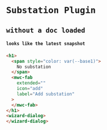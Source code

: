 # `Substation Plugin`

## `without a doc loaded`

####   `looks like the latest snapshot`

```html
<h1>
  <span style="color: var(--base1)">
    No substation
  </span>
  <mwc-fab
    extended=""
    icon="add"
    label="Add substation"
  >
  </mwc-fab>
</h1>
<wizard-dialog>
</wizard-dialog>

```


